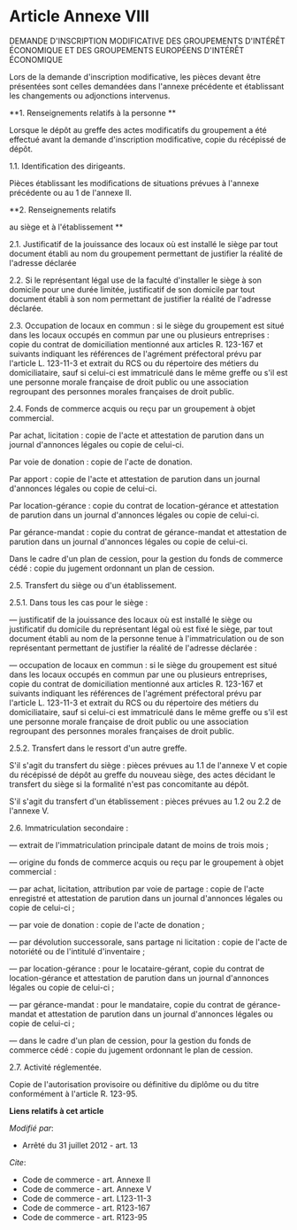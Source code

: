# Article Annexe VIII

DEMANDE D'INSCRIPTION MODIFICATIVE DES GROUPEMENTS D'INTÉRÊT ÉCONOMIQUE ET DES GROUPEMENTS EUROPÉENS D'INTÉRÊT ÉCONOMIQUE 

Lors de la demande d'inscription modificative, les pièces devant être présentées sont celles demandées dans l'annexe
précédente et établissant les changements ou adjonctions intervenus. 

**1. Renseignements relatifs à la personne **

Lorsque le dépôt au greffe des actes modificatifs du groupement a été effectué avant la demande d'inscription modificative,
copie du récépissé de dépôt. 

1.1. Identification des dirigeants. 

Pièces établissant les modifications de situations prévues à l'annexe précédente ou au 1 de l'annexe II. 

**2. Renseignements relatifs 

au siège et à l'établissement **

2.1. Justificatif de la jouissance des locaux où est installé le siège par tout document établi au nom du groupement
permettant de justifier la réalité de l'adresse déclarée 

2.2. Si le représentant légal use de la faculté d'installer le siège à son domicile pour une durée limitée, justificatif de
son domicile par tout document établi à son nom permettant de justifier la réalité de l'adresse déclarée. 

2.3. Occupation de locaux en commun : si le siège du groupement est situé dans les locaux occupés en commun par une ou
plusieurs entreprises : copie du contrat de domiciliation mentionné aux articles R. 123-167 et suivants indiquant les
références de l'agrément préfectoral prévu par l'article L. 123-11-3 et extrait du RCS ou du répertoire des métiers du
domiciliataire, sauf si celui-ci est immatriculé dans le même greffe ou s'il est une personne morale française de droit
public ou une association regroupant des personnes morales françaises de droit public. 

2.4. Fonds de commerce acquis ou reçu par un groupement à objet commercial. 

Par achat, licitation : copie de l'acte et attestation de parution dans un journal d'annonces légales ou copie de celui-ci. 

Par voie de donation : copie de l'acte de donation. 

Par apport : copie de l'acte et attestation de parution dans un journal d'annonces légales ou copie de celui-ci. 

Par location-gérance : copie du contrat de location-gérance et attestation de parution dans un journal d'annonces légales ou
copie de celui-ci. 

Par gérance-mandat : copie du contrat de gérance-mandat et attestation de parution dans un journal d'annonces légales ou
copie de celui-ci. 

Dans le cadre d'un plan de cession, pour la gestion du fonds de commerce cédé : copie du jugement ordonnant un plan de
cession. 

2.5. Transfert du siège ou d'un établissement. 

2.5.1. Dans tous les cas pour le siège : 

― justificatif de la jouissance des locaux où est installé le siège ou justificatif du domicile du représentant légal où est
fixé le siège, par tout document établi au nom de la personne tenue à l'immatriculation ou de son représentant permettant de
justifier la réalité de l'adresse déclarée : 

― occupation de locaux en commun : si le siège du groupement est situé dans les locaux occupés en commun par une ou plusieurs
entreprises, copie du contrat de domiciliation mentionné aux articles R. 123-167 et suivants indiquant les références de
l'agrément préfectoral prévu par l'article L. 123-11-3 et extrait du RCS ou du répertoire des métiers du domiciliataire, sauf
si celui-ci est immatriculé dans le même greffe ou s'il est une personne morale française de droit public ou une association
regroupant des personnes morales françaises de droit public. 

2.5.2. Transfert dans le ressort d'un autre greffe. 

S'il s'agit du transfert du siège : pièces prévues au 1.1 de l'annexe V et copie du récépissé de dépôt au greffe du nouveau
siège, des actes décidant le transfert du siège si la formalité n'est pas concomitante au dépôt. 

S'il s'agit du transfert d'un établissement : pièces prévues au 1.2 ou 2.2 de l'annexe V. 

2.6. Immatriculation secondaire : 

― extrait de l'immatriculation principale datant de moins de trois mois ; 

― origine du fonds de commerce acquis ou reçu par le groupement à objet commercial : 

― par achat, licitation, attribution par voie de partage : copie de l'acte enregistré et attestation de parution dans un
journal d'annonces légales ou copie de celui-ci ; 

― par voie de donation : copie de l'acte de donation ; 

― par dévolution successorale, sans partage ni licitation : copie de l'acte de notoriété ou de l'intitulé d'inventaire ; 

― par location-gérance : pour le locataire-gérant, copie du contrat de location-gérance et attestation de parution dans un
journal d'annonces légales ou copie de celui-ci ; 

― par gérance-mandat : pour le mandataire, copie du contrat de gérance-mandat et attestation de parution dans un journal
d'annonces légales ou copie de celui-ci ; 

― dans le cadre d'un plan de cession, pour la gestion du fonds de commerce cédé : copie du jugement ordonnant le plan de
cession. 

2.7. Activité réglementée. 

Copie de l'autorisation provisoire ou définitive du diplôme ou du titre conformément à l'article R. 123-95.

**Liens relatifs à cet article**

_Modifié par_:

  - Arrêté du 31 juillet 2012 - art. 13

_Cite_:

  - Code de commerce - art. Annexe II
  - Code de commerce - art. Annexe V
  - Code de commerce - art. L123-11-3
  - Code de commerce - art. R123-167
  - Code de commerce - art. R123-95
